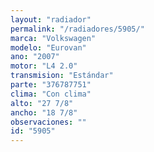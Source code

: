 ```yaml
---
layout: "radiador"
permalink: "/radiadores/5905/"
marca: "Volkswagen"
modelo: "Eurovan"
ano: "2007"
motor: "L4 2.0"
transmision: "Estándar"
parte: "376787751"
clima: "Con clima"
alto: "27 7/8"
ancho: "18 7/8"
observaciones: ""
id: "5905"
---
```


